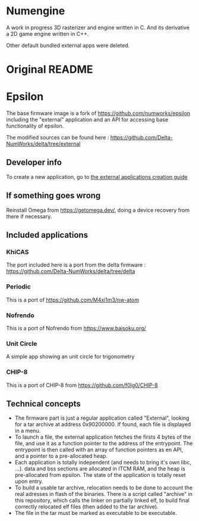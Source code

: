 # Numengine

A work in progress 3D rasterizer and engine written in C. And its derivative a 2D game engine written in C++.

Other default bundled external apps were deleted.

# Original README

# Epsilon

The base firmware image is a fork of https://github.com/numworks/epsilon including
the "external" application and an API for accessing base functionality of epsilon.

The modified sources can be found here : https://github.com/Delta-NumWorks/delta/tree/external

## Developer info

To create a new application, go to [the external applications creation guide](docs/new-app.md)

## If something goes wrong

Reinstall Omega from https://getomega.dev/, doing a device recovery from there if necessary.

## Included applications

### KhiCAS

The port included here is a port from the delta firmware : https://github.com/Delta-NumWorks/delta/tree/delta

### Periodic

This is a port of https://github.com/M4xi1m3/nw-atom

### Nofrendo

This is a port of Nofrendo from https://www.baisoku.org/

### Unit Circle

A simple app showing an unit circle for trigonometry

### CHIP-8

This is a port of CHIP-8 from https://github.com/f0lg0/CHIP-8

## Technical concepts

- The firmware part is just a regular application called "External", looking for a tar archive at address 0x90200000. If found, each file is displayed in a menu.
- To launch a file, the external application fetches the firsts 4 bytes of the file, and use it as a function pointer to the address of the entrypoint. The entrypoint is then called with an array of function pointers as en API, and a pointer to a pre-allocated heap.
- Each application is totally independent (and needs to bring it's own libc, ...). data and bss sections are allocated in ITCM RAM, and the heap is pre-allocated from epsilon. The state of the application is totally reset upon entry.
- To build a usable tar archive, relocation needs to be done to account the real adresses in flash of the binaries. There is a script called "archive" in this repository, which calls the linker on partially linked elf, to build final correctly relocated elf files (then added to the tar archive).
- The file in the tar must be marked as executable to be executable.
